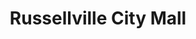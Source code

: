 ---
title: "Russellville City Mall"
url: /russellville/russellville-city-mall/
shop: Einkaufszentrum
---